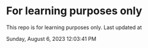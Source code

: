 # For learning purposes only
This repo is for learning purposes only.
Last updated at

Sunday, August 6, 2023 12:03:41 PM

